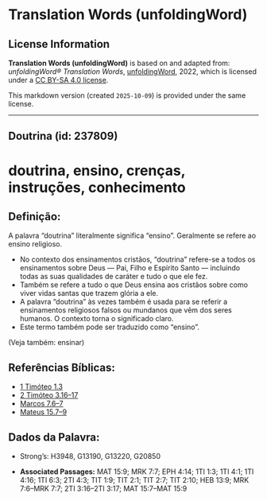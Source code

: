 # Translation Words (unfoldingWord)

## License Information

**Translation Words (unfoldingWord)** is based on and adapted from: _unfoldingWord® Translation Words_, [unfoldingWord](https://unfoldingword.org/utw), 2022, which is licensed under a [CC BY-SA 4.0 license](https://creativecommons.org/licenses/by-sa/4.0/legalcode.en).

This markdown version (created `2025-10-09`) is provided under the same license.



--------------------------------

## Doutrina (id: 237809)

doutrina, ensino, crenças, instruções, conhecimento
===================================================

Definição:
----------

A palavra “doutrina” literalmente significa “ensino”. Geralmente se refere ao ensino religioso.

* No contexto dos ensinamentos cristãos, “doutrina” refere\-se a todos os ensinamentos sobre Deus — Pai, Filho e Espírito Santo — incluindo todas as suas qualidades de caráter e tudo o que ele fez.
* Também se refere a tudo o que Deus ensina aos cristãos sobre como viver vidas santas que trazem glória a ele.
* A palavra “doutrina” às vezes também é usada para se referir a ensinamentos religiosos falsos ou mundanos que vêm dos seres humanos. O contexto torna o significado claro.
* Este termo também pode ser traduzido como “ensino”.

(Veja também: ensinar)

Referências Bíblicas:
---------------------

* [1 Timóteo 1\.3](https://ref.ly/1Tim1:3)
* [2 Timóteo 3\.16–17](https://ref.ly/2Tim3:16-2Tim3:17)
* [Marcos 7\.6–7](https://ref.ly/Mark7:6-Mark7:7)
* [Mateus 15\.7–9](https://ref.ly/Matt15:7-Matt15:9)

Dados da Palavra:
-----------------

* Strong’s: H3948, G13190, G13220, G20850

* **Associated Passages:** MAT 15:9; MRK 7:7; EPH 4:14; 1TI 1:3; 1TI 4:1; 1TI 4:16; 1TI 6:3; 2TI 4:3; TIT 1:9; TIT 2:1; TIT 2:7; TIT 2:10; HEB 13:9; MRK 7:6–MRK 7:7; 2TI 3:16–2TI 3:17; MAT 15:7–MAT 15:9

